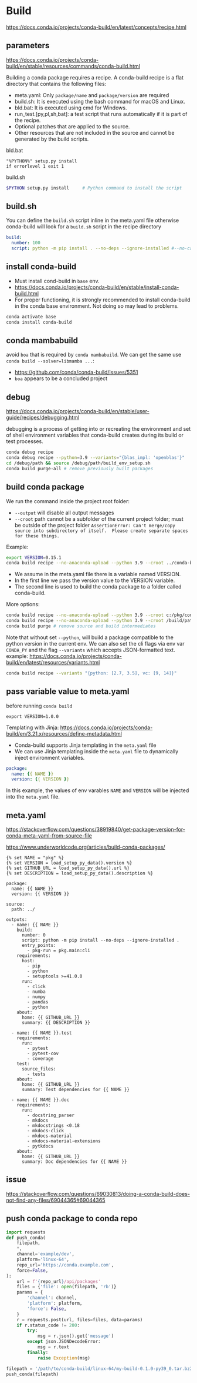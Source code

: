 <!-- {% raw %} -->
# Build

https://docs.conda.io/projects/conda-build/en/latest/concepts/recipe.html

## parameters
https://docs.conda.io/projects/conda-build/en/stable/resources/commands/conda-build.html

Building a conda package requires a recipe.
A conda-build recipe is a flat directory that contains the following files:
- meta.yaml: Only `package/name` and `package/version` are required
- build.sh: It is executed using the bash command for macOS and Linux.
- bld.bat: It is executed using cmd for Windows.
- run_test.[py,pl,sh,bat]: a test script that runs automatically if it is part of the recipe.
- Optional patches that are applied to the source.
- Other resources that are not included in the source and cannot be generated by the build scripts.

bld.bat
```batch
"%PYTHON%" setup.py install
if errorlevel 1 exit 1
```

build.sh
```sh
$PYTHON setup.py install     # Python command to install the script
```

## build.sh
You can define the `build.sh` script inline in the meta.yaml file otherwise conda-build will look for a `build.sh` script in the recipe directory
```yaml
build:
  number: 100
  script: python -m pip install . --no-deps --ignore-installed #--no-cache-dir -vvv
```

## install conda-build
- Must install cond-build in `base` env.
- https://docs.conda.io/projects/conda-build/en/stable/install-conda-build.html
- For proper functioning, it is strongly recommended to install conda-build in the conda base environment. Not doing so may lead to problems.
```sh
conda activate base
conda install conda-build
```

## conda mambabuild
avoid `boa` that is required by `conda mambabuild`. We can get the same use `conda build --solver=libmamba ...`:
- https://github.com/conda/conda-build/issues/5351
- `boa` appears to be a concluded project

## debug
https://docs.conda.io/projects/conda-build/en/stable/user-guide/recipes/debugging.html

debugging is a process of getting into or recreating the environment and
set of shell environment variables that conda-build creates during its build or test processes.
```sh
conda debug recipe
conda debug recipe --python=3.9 --variants="{blas_impl: 'openblas'}"
cd /debug/path && source /debug/path/build_env_setup.sh
conda build purge-all # remove previously built packages
```

## build conda package
We run the command inside the project root folder:
- `--output` will disable all output messages
- `--croot` path cannot be a subfolder of the current project folder; must be outside of the project folder
  `AssertionError: Can't merge/copy source into subdirectory of itself.  Please create separate spaces for these things.`

Example:
```sh
export VERSION=0.15.1
conda build recipe --no-anaconda-upload --python 3.9 --croot ../conda-build --no-test
```
- We assume in the meta.yaml file there is a variable named VERSION.
- In the first line we pass the version value to the VERSION variable.
- The second line is used to build the conda package to a folder called conda-build.

More options:
```sh
conda build recipe --no-anaconda-upload --python 3.9 --croot c:/pkg/conda --no-test
conda build recipe --no-anaconda-upload --python 3.9 --croot /build/path --no-test --channel ch1 --channel ch2
conda build purge # remove source and build intermediates
```
Note that without set `--python`, will build a package compatible to the python version in the current env.
We can also set the cli flags via env var `CONDA_PY` and the flag `--variants` which accepts JSON-formatted text.
example: https://docs.conda.io/projects/conda-build/en/latest/resources/variants.html
```sh
conda build recipe --variants "{python: [2.7, 3.5], vc: [9, 14]}"
```

## pass variable value to meta.yaml
before running `conda build`
```
export VERSION=1.0.0
```

Templating with Jinja: https://docs.conda.io/projects/conda-build/en/3.21.x/resources/define-metadata.html
- Conda-build supports Jinja templating in the `meta.yaml` file
- We can use Jinja templating inside the `meta.yaml` file to dynamically inject environment variables.
```yaml
package:
  name: {{ NAME }}
  version: {{ VERSION }}
```
In this example, the values of env varables `NAME` and `VERSION` will be injected into the `meta.yaml` file.

## meta.yaml
https://stackoverflow.com/questions/38919840/get-package-version-for-conda-meta-yaml-from-source-file

https://www.underworldcode.org/articles/build-conda-packages/
```
{% set NAME = "pkg" %}
{% set VERSION = load_setup_py_data().version %}
{% set GITHUB_URL = load_setup_py_data().url %}
{% set DESCRIPTION = load_setup_py_data().description %}

package:
  name: {{ NAME }}
  version: {{ VERSION }}

source:
  path: ../

outputs:
  - name: {{ NAME }}
    build:
      number: 0
      script: python -m pip install --no-deps --ignore-installed .
      entry_points:
        - pkg-run = pkg.main:cli
    requirements:
      host:
        - pip
        - python
        - setuptools >=41.0.0
      run:
        - click
        - numba
        - numpy
        - pandas
        - python
    about:
      home: {{ GITHUB_URL }}
      summary: {{ DESCRIPTION }}

  - name: {{ NAME }}.test
    requirements:
      run:
        - pytest
        - pytest-cov
        - coverage
    test:
      source_files:
        - tests
    about:
      home: {{ GITHUB_URL }}
      summary: Test dependencies for {{ NAME }}

  - name: {{ NAME }}.doc
    requirements:
      run:
        - docstring_parser
        - mkdocs
        - mkdocstrings <0.18
        - mkdocs-click
        - mkdocs-material
        - mkdocs-material-extensions
        - pytkdocs
    about:
      home: {{ GITHUB_URL }}
      summary: Doc dependencies for {{ NAME }}
```

<!-- {% endraw %} -->

## issue
https://stackoverflow.com/questions/69030813/doing-a-conda-build-does-not-find-any-files/69044365#69044365

## push conda package to conda repo
```py
import requests
def push_conda(
    filepath,
    *,
    channel='example/dev',
    platform='linux-64',
    repo_url='https://conda.example.com',
    force=False,
):
    url = f'{repo_url}/api/packages'
    files = {'file': open(filepath, 'rb')}
    params = {
        'channel': channel,
        'platform': platform,
        'force': False,
    }
    r = requests.post(url, files=files, data=params)
    if r.status_code != 200:
        try:
            msg = r.json().get('message')
        except json.JSONDecodeError:
            msg = r.text
        finally:
            raise Exception(msg)

filepath = '/path/to/conda-build/linux-64/my-build-0.1.0-py39_0.tar.bz2'
push_conda(filepath)
```
